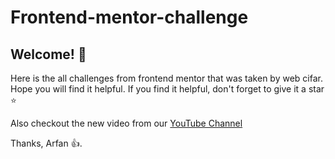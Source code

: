 # Frontend-mentor-challenge
## Welcome! 👋

Here is the all challenges from frontend mentor that was taken by web cifar. Hope you will find it helpful.
If you find it helpful, don't forget to give it a star ⭐

Also checkout the new video from our [YouTube Channel](https://www.youtube.com/channel/UCdxaLo9ALJgXgOUDURRPGiQ)

Thanks, Arfan 👍.
